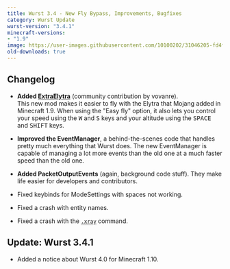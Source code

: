 ```yaml
---
title: Wurst 3.4 - New Fly Bypass, Improvements, Bugfixes
category: Wurst Update
wurst-version: "3.4.1"
minecraft-versions:
- "1.9"
image: https://user-images.githubusercontent.com/10100202/31046205-fd4f2ffa-a5f4-11e7-9198-288df6b75d8d.jpg
old-downloads: true
---
```

## Changelog

- **Added [ExtraElytra](/wiki/Mods/ExtraElytra)** (community contribution by vovanre).  
This new mod makes it easier to fly with the Elytra that Mojang added in Minecraft 1.9. When using the "Easy fly" option, it also lets you control your speed using the <kbd>W</kbd> and <kbd>S</kbd> keys and your altitude using the <kbd>SPACE</kbd> and <kbd>SHIFT</kbd> keys.

- **Improved the EventManager**, a behind-the-scenes code that handles pretty much everything that Wurst does. The new EventManager is capable of managing a lot more events than the old one at a much faster speed than the old one.

- **Added PacketOutputEvents** (again, background code stuff). They make life easier for developers and contributors.

- Fixed keybinds for ModeSettings with spaces not working.

- Fixed a crash with entity names.

- Fixed a crash with the [`.xray`](https://wurst.wiki/cmd/xray) command.

## Update: Wurst 3.4.1

- Added a notice about Wurst 4.0 for Minecraft 1.10.
